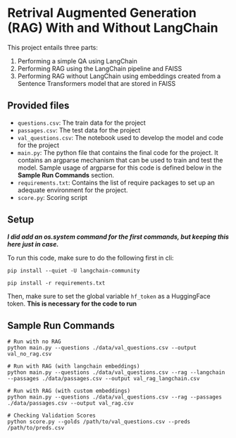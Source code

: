 # Retrival Augmented Generation (RAG) With and Without LangChain

This project entails three parts:

1. Performing a simple QA using LangChain
2. Performing RAG using the LangChain pipeline and FAISS
3. Performing RAG without LangChain using embeddings created from a Sentence Transformers model that are stored in FAISS

## Provided files

- `questions.csv`: The train data for the project
- `passages.csv`: The test data for the project
- `val_questions.csv`: The notebook used to develop the model and code for the project
- `main.py`: The python file that contains the final code for the project. It contains an argparse mechanism that can be used to train and test the model. Sample usage of argparse for this code is defined below in the **Sample Run Commands** section.
- `requirements.txt`: Contains the list of require packages to set up an adequate environment for the project.
- `score.py`: Scoring script

## Setup

***I did add an os.system command for the first commands, but keeping this here just in case.***

To run this code, make sure to do the following first in cli:

```
pip install --quiet -U langchain-community

pip install -r requirements.txt
```

Then, make sure to set the global variable `hf_token` as a HuggingFace token. **This is necessary for the code to run**

## Sample Run Commands
```
# Run with no RAG
python main.py --questions ./data/val_questions.csv --output val_no_rag.csv

# Run with RAG (with langchain embeddings)
python main.py --questions ./data/val_questions.csv --rag --langchain --passages ./data/passages.csv --output val_rag_langchain.csv

# Run with RAG (with custom embeddings)
python main.py --questions ./data/val_questions.csv --rag --passages ./data/passages.csv --output val_rag.csv

# Checking Validation Scores
python score.py --golds /path/to/val_questions.csv --preds /path/to/preds.csv


```

